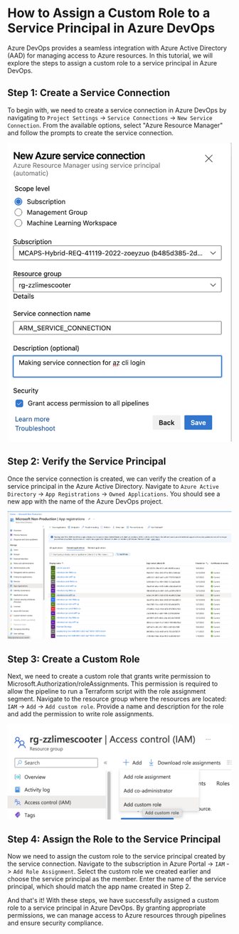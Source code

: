 # How to Assign a Custom Role to a Service Principal in Azure DevOps
Azure DevOps provides a seamless integration with Azure Active Directory (AAD) for managing access to Azure resources. In this tutorial, we will explore the steps to assign a custom role to a service principal in Azure DevOps.

## Step 1: Create a Service Connection
To begin with, we need to create a service connection in Azure DevOps by navigating to `Project Settings` -> `Service Connections` -> `New Service Connection`. From the available options, select "Azure Resource Manager" and follow the prompts to create the service connection.

![sp-devops-1](./images/sp-devops-1.png)

## Step 2: Verify the Service Principal
Once the service connection is created, we can verify the creation of a service principal in the Azure Active Directory. Navigate to `Azure Active Directory` -> `App Registrations` -> `Owned Applications`. You should see a new app with the name of the Azure DevOps project.

![sp-devops-2](./images/sp-devops-2.png)

## Step 3: Create a Custom Role
Next, we need to create a custom role that grants write permission to Microsoft.Authorization/roleAssignments. This permission is required to allow the pipeline to run a Terraform script with the role assignment segment. Navigate to the resource group where the resources are located: `IAM` -> `Add` -> `Add custom role`. Provide a name and description for the role and add the permission to write role assignments.

![sp-devops-3](./images/sp-devops-3.png)


## Step 4: Assign the Role to the Service Principal
Now we need to assign the custom role to the service principal created by the service connection. Navigate to the subscription in Azure Portal -> `IAM` -> `Add Role Assignment`. Select the custom role we created earlier and choose the service principal as the member. Enter the name of the service principal, which should match the app name created in Step 2.

And that's it! With these steps, we have successfully assigned a custom role to a service principal in Azure DevOps. By granting appropriate permissions, we can manage access to Azure resources through pipelines and ensure security compliance.
